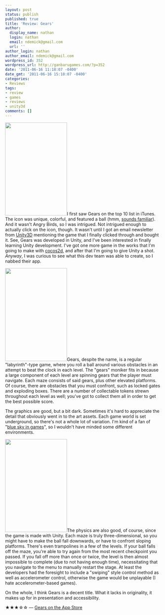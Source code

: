 ```yaml
---
layout: post
status: publish
published: true
title: 'Review: Gears'
author:
  display_name: nathan
  login: nathan
  email: ndemick@gmail.com
  url: ''
author_login: nathan
author_email: ndemick@gmail.com
wordpress_id: 352
wordpress_url: http://ganbarugames.com/?p=352
date: '2011-06-16 11:18:07 -0400'
date_gmt: '2011-06-16 15:18:07 -0400'
categories:
- Reviews
tags:
- review
- games
- reviews
- unity3d
comments: []
---
```

<p><a href="http://ganbarugames.com/wp-content/uploads/2011/06/gears-title-screen.png"><img src="http://ganbarugames.com/wp-content/uploads/2011/06/gears-title-screen-200x300.png" alt="" title="Gears Title Screen" width="200" height="300" class="alignright size-medium wp-image-360" /></a>I first saw Gears on the top 10 list in iTunes. The icon was unique, colorful, and featured a ball (hmm, <a href="/revolve-ball/">sounds familiar</a>). And it wasn't Angry Birds, so I was intrigued. Not intrigued enough to actually click on the icon, though. It wasn't until I got an email newsletter from <a href="http://unity3d.com/">Unity3D</a> mentioning the game that I finally clicked through and bought it. See, Gears was developed in Unity, and I've been interested in finally learning Unity development. I've got one more game in the works that I'm going to make with <a href="http://www.cocos2d-iphone.org/">cocos2d</a>, and after that I'm going to give Unity a shot. <em>Anyway</em>, I was curious to see what this dev team was able to create, so I nabbed their app.</p>
<p><a href="http://ganbarugames.com/wp-content/uploads/2011/06/gears-one.png"><img src="http://ganbarugames.com/wp-content/uploads/2011/06/gears-one-200x300.png" alt="" title="Gears Screenshot (1/2)" width="200" height="300" class="alignleft size-medium wp-image-363" /></a>Gears, despite the name, is a regular "labyrinth"-type game, where you roll a ball around various obstacles in an attempt to beat the clock in each level. The "gears" moniker fits in because a large component of each level are spinning gears that the player must navigate. Each maze consists of said gears, plus other elevated platforms. Of course, there are obstacles that you must confront, such as locked gates and exploding boxes. There are a number of collectable tokens strewn throughout each level as well; you've got to collect them all in order to get the best possible score.</p>
<p>The graphics are good, but a bit dark. Sometimes it's hard to appreciate the detail that obviously went in to the art assets. Each game world is set underground, so there's not a whole lot of variation. I'm kind of a fan of "<a href="http://www.ukresistance.co.uk/2005/11/blue-sky-in-games-campaign-launched.html">blue sky in games</a>", so I wouldn't have minded some different environments. </p>
<p><a href="http://ganbarugames.com/wp-content/uploads/2011/06/gears-two.png"><img src="http://ganbarugames.com/wp-content/uploads/2011/06/gears-two-200x300.png" alt="" title="Gears Screenshot (2/2)" width="200" height="300" class="alignright size-medium wp-image-364" /></a>The physics are also good, of course, since the game is made with Unity. Each maze is truly three-dimensional, so you might have to make the ball fall downwards, or have to confront sloping platforms. There's even trampolines in a few of the levels. If your ball falls off the maze, you're able to try again from the most recent checkpoint you passed. If you fall off more than once or twice, the level is then almost impossible to complete (due to not having enough time), necessitating that you navigate to the menu to manually restart the stage. At least the developers had the foresight to include a "swiping" style control method as well as accelerometer control, otherwise the game would be unplayable (I hate accelerometer-based games). </p>
<p>On the whole, I think Gears is a decent title. What it lacks in originality, it makes up for in presentation and accessibility.</p>
<p>★★★☆☆ &mdash; <a href="http://itunes.apple.com/us/app/gears/id399409305?mt=8" title="Gears on the App Store">Gears on the App Store</a></p>
